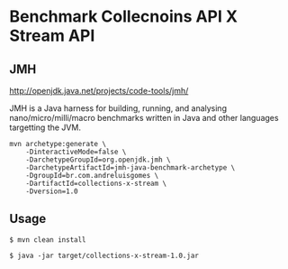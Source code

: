 # Benchmark Collecnoins API X Stream API

## JMH

http://openjdk.java.net/projects/code-tools/jmh/

JMH is a Java harness for building, running, and analysing nano/micro/milli/macro benchmarks written in Java and other languages targetting the JVM.

```
mvn archetype:generate \
    -DinteractiveMode=false \
    -DarchetypeGroupId=org.openjdk.jmh \
    -DarchetypeArtifactId=jmh-java-benchmark-archetype \
    -DgroupId=br.com.andreluisgomes \
    -DartifactId=collections-x-stream \
    -Dversion=1.0
```

## Usage

```
$ mvn clean install
```

```
$ java -jar target/collections-x-stream-1.0.jar
```
